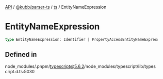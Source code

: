 [API](../../../../../packages.md) / [@kubb/parser-ts](../../../index.md) / [ts](../index.md) / EntityNameExpression

# EntityNameExpression

```ts
type EntityNameExpression: Identifier | PropertyAccessEntityNameExpression;
```

## Defined in

node\_modules/.pnpm/typescript@5.6.2/node\_modules/typescript/lib/typescript.d.ts:5030
